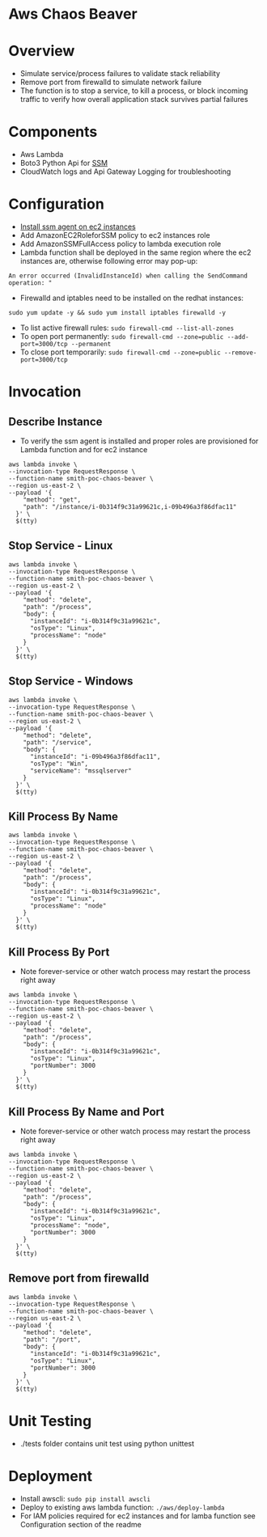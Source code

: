 # Aws Chaos Beaver #

# Overview #
* Simulate service/process failures to validate stack reliability
* Remove port from firewalld to simulate network failure
* The function is to stop a service, to kill a process, or block incoming traffic to verify how overall application stack survives partial failures

# Components #
* Aws Lambda
* Boto3 Python Api for [SSM](http://boto3.readthedocs.io/en/latest/reference/services/ssm.html)
* CloudWatch logs and Api Gateway Logging for troubleshooting

# Configuration #
* [Install ssm agent on ec2 instances](https://gist.github.com/vkhazin/100c717b9780fc8f7eaf444d4d6b339f)
* Add AmazonEC2RoleforSSM policy to ec2 instances role
* Add AmazonSSMFullAccess policy to lambda execution role
* Lambda function shall be deployed in the same region where the ec2 instances are, otherwise following error may pop-up:
```
An error occurred (InvalidInstanceId) when calling the SendCommand operation: "
```
* Firewalld and iptables need to be installed on the redhat instances:
```
sudo yum update -y && sudo yum install iptables firewalld -y
```
* To list active firewall rules: ```sudo firewall-cmd --list-all-zones```
* To open port permanently: ```sudo firewall-cmd --zone=public --add-port=3000/tcp --permanent```
* To close port temporarily: ```sudo firewall-cmd --zone=public --remove-port=3000/tcp```

# Invocation #

## Describe Instance ##
* To verify the ssm agent is installed and proper roles are provisioned for Lambda function and for ec2 instance
```
aws lambda invoke \
--invocation-type RequestResponse \
--function-name smith-poc-chaos-beaver \
--region us-east-2 \
--payload '{
    "method": "get",
    "path": "/instance/i-0b314f9c31a99621c,i-09b496a3f86dfac11"
  }' \
  $(tty)
```

## Stop Service - Linux ##
```
aws lambda invoke \
--invocation-type RequestResponse \
--function-name smith-poc-chaos-beaver \
--region us-east-2 \
--payload '{
    "method": "delete",
    "path": "/process",
    "body": {
      "instanceId": "i-0b314f9c31a99621c",
      "osType": "Linux",
      "processName": "node"
    }
  }' \
  $(tty)
```
## Stop Service - Windows ##
```
aws lambda invoke \
--invocation-type RequestResponse \
--function-name smith-poc-chaos-beaver \
--region us-east-2 \
--payload '{
    "method": "delete",
    "path": "/service",
    "body": {
      "instanceId": "i-09b496a3f86dfac11",
      "osType": "Win",
      "serviceName": "mssqlserver"
    }
  }' \
  $(tty)
```

## Kill Process By Name ##
```
aws lambda invoke \
--invocation-type RequestResponse \
--function-name smith-poc-chaos-beaver \
--region us-east-2 \
--payload '{
    "method": "delete",
    "path": "/process",
    "body": {
      "instanceId": "i-0b314f9c31a99621c",
      "osType": "Linux",
      "processName": "node"
    }
  }' \
  $(tty)
```

## Kill Process By Port ##
* Note forever-service or other watch process may restart the process right away
```
aws lambda invoke \
--invocation-type RequestResponse \
--function-name smith-poc-chaos-beaver \
--region us-east-2 \
--payload '{
    "method": "delete",
    "path": "/process",
    "body": {
      "instanceId": "i-0b314f9c31a99621c",
      "osType": "Linux",
      "portNumber": 3000
    }
  }' \
  $(tty)
```


## Kill Process By Name and Port ##
* Note forever-service or other watch process may restart the process right away
```
aws lambda invoke \
--invocation-type RequestResponse \
--function-name smith-poc-chaos-beaver \
--region us-east-2 \
--payload '{
    "method": "delete",
    "path": "/process",
    "body": {
      "instanceId": "i-0b314f9c31a99621c",
      "osType": "Linux",
      "processName": "node",
      "portNumber": 3000
    }
  }' \
  $(tty)
```

## Remove port from firewalld ##
```
aws lambda invoke \
--invocation-type RequestResponse \
--function-name smith-poc-chaos-beaver \
--region us-east-2 \
--payload '{
    "method": "delete",
    "path": "/port",
    "body": {
      "instanceId": "i-0b314f9c31a99621c",
      "osType": "Linux",
      "portNumber": 3000
    }
  }' \
  $(tty)
```

# Unit Testing #

* ./tests folder contains unit test using python unittest

# Deployment #

* Install awscli: ```sudo pip install awscli```
* Deploy to existing aws lambda function: ```./aws/deploy-lambda```
* For IAM policies required for ec2 instances and for lamba function see Configuration section of the readme

